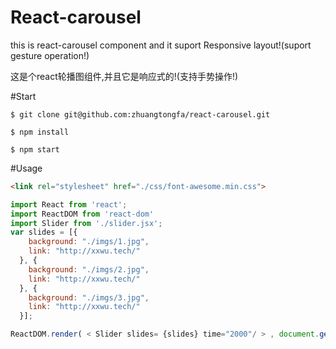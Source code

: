# React-carousel
this is react-carousel component and it suport Responsive layout!(suport gesture operation!)

这是个react轮播图组件,并且它是响应式的!(支持手势操作!)


#Start
```
$ git clone git@github.com:zhuangtongfa/react-carousel.git

$ npm install

$ npm start

```
#Usage
```html
<link rel="stylesheet" href="./css/font-awesome.min.css">
```

```js
import React from 'react';
import ReactDOM from 'react-dom'
import Slider from './slider.jsx';
var slides = [{
    background: "./imgs/1.jpg",
    link: "http://xxwu.tech/"
  }, {
    background: "./imgs/2.jpg",
    link: "http://xxwu.tech/"
  }, {
    background: "./imgs/3.jpg",
    link: "http://xxwu.tech/"
  }];

ReactDOM.render( < Slider slides= {slides} time="2000"/ > , document.getElementById("app"));
```
